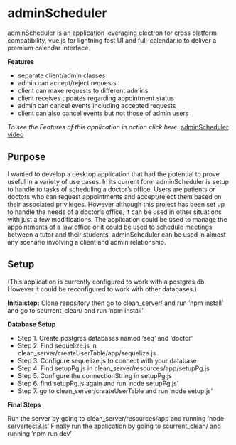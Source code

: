 # adminScheduler

adminScheduler is an application leveraging electron for cross platform compatibility, vue.js for lightning fast UI and full-calendar.io to deliver a premium calendar interface. 

**Features**
* separate client/admin classes
* admin can accept/reject requests
* client can make requests to different admins
* client receives updates regarding appointment status
* admin can cancel events including accepted requests
* client can also cancel events but not those of admin users

*To see the Features of this application in action click here:*
[adminScheduler video](https://www.youtube.com/watch?v=LhDaJRz65Sg)

Purpose
---
I wanted to develop a desktop application that had the potential to prove useful in a variety of use cases. In its current form adminScheduler is setup to handle to tasks of scheduling a doctor’s office. Users are patients or doctors who can request appointments and accept/reject them  based on their associated privileges. However although this project has been set up to handle the needs of a doctor’s office, it can be used in other situations with just a few modifications. The application could be used to manage the appointments of a law office or it could be used to schedule meetings between a tutor and their students. adminScheduler can be used in almost any scenario involving a client and admin relationship.

Setup
---

(This application is currently configured to work with a postgres db. However it could be reconfigured to work with other databases.)

**Initialstep:**
Clone repository then go to clean_server/ and run ’npm install’ and go to scurrent_clean/ and run ’npm install’

**Database Setup**
* Step 1. Create postgres databases named ‘seq’ and ‘doctor’
* Step 2. Find sequelize.js in clean_server/createUserTable/app/sequelize.js
* Step 3. Configure sequelize.js to connect with your database
* Step 4. Find setupPg.js in clean_server/resources/app/setupPg.js
* Step 5. Configure the connectionString in setupPg.js
* Step 6. find setupPg.js again and run ‘node setupPg.js’
* Step 7.  go to clean_server/createUserTable and run ‘node setup.js’
        
 **Final Steps**
 
Run the server by going to clean_server/resources/app and running ‘node servertest3.js’
Finally run the application by going to scurrent_clean/ and running ’npm run dev’
